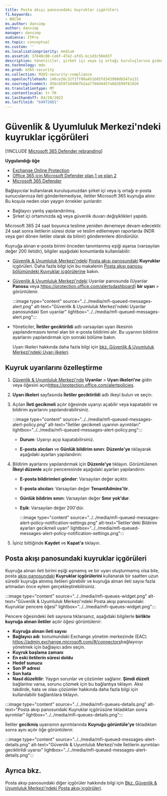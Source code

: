 ```yaml
---
title: Posta akışı panosundaki kuyruklar içgörüleri
f1.keywords:
- NOCSH
ms.author: dansimp
author: dansimp
manager: dansimp
audience: ITPro
ms.topic: conceptual
ms.custom: ''
ms.localizationpriority: medium
ms.assetid: 37640c80-ce6f-47e2-afd1-bc1d3c50e637
description: Yöneticiler, şirket içi veya iş ortağı kuruluşlarına giden bağlayıcılar üzerinden yapılan başarısız posta akışını izlemek için Güvenlik & Uyumluluk Merkezi'ndeki Posta akışı panosundaki Kuyruklar pencere öğesini kullanmayı öğrenebilir.
ms.technology: mdo
ms.prod: m365-security
ms.collection: M365-security-compliance
ms.openlocfilehash: 146ce26c32f1ff80a451b85fd343990db547a131
ms.sourcegitcommit: 45bc65972d4007b2aa7760d4457a0d2699f81926
ms.translationtype: MT
ms.contentlocale: tr-TR
ms.lasthandoff: 04/20/2022
ms.locfileid: "64972661"
---
```

# <a name="queues-insight-in-the-security--compliance-center"></a>Güvenlik & Uyumluluk Merkezi'ndeki kuyruklar içgörüleri

[!INCLUDE [Microsoft 365 Defender rebranding](../includes/microsoft-defender-for-office.md)]

**Uygulandığı öğe**
- [Exchange Online Protection](exchange-online-protection-overview.md)
- [Office 365 için Microsoft Defender plan 1 ve plan 2](defender-for-office-365.md)
- [Microsoft 365 Defender](../defender/microsoft-365-defender.md)

Bağlayıcılar kullanılarak kuruluşunuzdan şirket içi veya iş ortağı e-posta sunucularınıza ileti gönderilemediyse, iletiler Microsoft 365 kuyruğa alınır. Bu koşula neden olan yaygın örnekler şunlardır:

- Bağlayıcı yanlış yapılandırılmış.
- Şirket içi ortamınızda ağ veya güvenlik duvarı değişiklikleri yapıldı.

Microsoft 365 24 saat boyunca teslime yeniden denemeye devam edecektir. 24 saat sonra iletilerin süresi dolar ve teslim edilemeyen raporlarda (NDR veya geri dönen iletiler olarak da bilinir) gönderenlere döndürülür.

Kuyruğa alınan e-posta birimi önceden tanımlanmış eşiği aşarsa (varsayılan değer 200 iletidir), bilgiler aşağıdaki konumlarda kullanılabilir:

- [Güvenlik & Uyumluluk Merkezi'ndeki](https://protection.office.com) [Posta akışı panosundaki](mail-flow-insights-v2.md) **Kuyruklar** içgörüleri. Daha fazla bilgi için bu makalenin [Posta akışı panosu bölümündeki Kuyruklar içgörülerine](#queues-insight-in-the-mail-flow-dashboard) bakın.

- [Güvenlik & Uyumluluk Merkezi'ndeki](https://protection.office.com) Uyarılar panosunda (Uyarılar **Panosu** veya <https://protection.office.com/alertsdashboard>) **bir** **uyarı** \> görüntülenir.

  :::image type="content" source="../../media/mfi-queued-messages-alert.png" alt-text="Güvenlik & Uyumluluk Merkezi'ndeki Uyarılar panosundaki Son uyarılar" lightbox="../../media/mfi-queued-messages-alert.png":::

- Yöneticiler, **İletiler geciktirildi** adlı varsayılan uyarı ilkesinin yapılandırmasını temel alan bir e-posta bildirimi alır. Bu uyarının bildirim ayarlarını yapılandırmak için sonraki bölüme bakın.

  Uyarı ilkeleri hakkında daha fazla bilgi için [bkz. Güvenlik & Uyumluluk Merkezi'ndeki Uyarı ilkeleri](../../compliance/alert-policies.md).

## <a name="customize-queue-alerts"></a>Kuyruk uyarılarını özelleştirme

1. [Güvenlik & Uyumluluk Merkezi'nde](https://protection.office.com) **Uyarılar** \> **Uyarı ilkeleri'ne** gidin veya öğesini açın<https://protection.office.com/alertpolicies>.

2. **Uyarı ilkeleri** sayfasında **İletiler geciktirildi** adlı ilkeyi bulun ve seçin.

3. Açılan **İleti gecikmeli** açılır öğesinde uyarıyı açabilir veya kapatabilir ve bildirim ayarlarını yapılandırabilirsiniz.

   :::image type="content" source="../../media/mfi-queued-messages-alert-policy.png" alt-text="İletiler gecikmeli uyarının ayrıntıları" lightbox="../../media/mfi-queued-messages-alert-policy.png":::

   - **Durum**: Uyarıyı açıp kapatabilirsiniz.

   - **E-posta alıcıları** ve **Günlük bildirim sınırı**: **Düzenle'ye** tıklayarak aşağıdaki ayarları yapılandırın:

4. Bildirim ayarlarını yapılandırmak için **Düzenle'ye** tıklayın. Görüntülenen **İlkeyi düzenle** açılır penceresinde aşağıdaki ayarları yapılandırın:

   - **E-posta bildirimleri gönder**: Varsayılan değer açıktır.
   - **E-posta alıcıları**: Varsayılan değer **TenantAdmins'tir**.
   - **Günlük bildirim sınırı**: Varsayılan değer **Sınır yok'dur**.
   - **Eşik**: Varsayılan değer 200'dür.

     :::image type="content" source="../../media/mfi-queued-messages-alert-policy-notification-settings.png" alt-text="İletiler'deki Bildirim ayarları gecikmeli uyarı" lightbox="../../media/mfi-queued-messages-alert-policy-notification-settings.png":::

5. İşiniz bittiğinde **Kaydet** ve **Kapat'a** tıklayın.

## <a name="queues-insight-in-the-mail-flow-dashboard"></a>Posta akışı panosundaki kuyruklar içgörüleri

Kuyruğa alınan ileti birimi eşiği aşmamış ve bir uyarı oluşturmamış olsa bile, posta [akışı panosundaki](mail-flow-insights-v2.md) **Kuyruklar içgörülerini** kullanarak bir saatten uzun süredir kuyruğa alınmış iletileri görebilir ve kuyruğa alınan ileti sayısı fazla artmadan önce eylem gerçekleştirebilirsiniz.

:::image type="content" source="../../media/mfi-queues-widget.png" alt-text="Güvenlik & Uyumluluk Merkezi'ndeki Posta akışı panosundaki Kuyruklar pencere öğesi" lightbox="../../media/mfi-queues-widget.png":::

Pencere öğesindeki ileti sayısına tıklarsanız, aşağıdaki bilgilerle **birlikte kuyruğa alınan iletiler** açılır öğesi görüntülenir:

- **Kuyruğa alınan ileti sayısı**
- **Bağlayıcı adı**: konumundaki Exchange yönetim merkezinde (EAC) <https://admin.exchange.microsoft.com/#/connectors>bağlayıcıyı yönetmek için bağlayıcı adını seçin.
- **Kuyruk başlama zamanı**
- **En eski iletilerin süresi doldu**
- **Hedef sunucu**
- **Son IP adresi**
- **Son hata**
- **Nasıl düzeltilir**: Yaygın sorunlar ve çözümler sağlanır. **Şimdi düzelt** bağlantısı varsa, sorunu çözmek için bu bağlantıya tıklayın. Aksi takdirde, hata ve olası çözümler hakkında daha fazla bilgi için kullanılabilir bağlantılara tıklayın.

:::image type="content" source="../../media/mfi-queues-details.png" alt-text="Posta akışı panosundaki Kuyruklar içgörüsüne tıkladıktan sonra ayrıntılar" lightbox="../../media/mfi-queues-details.png":::

İletiler **gecikmiş** uyarısının ayrıntılarında **Kuyruğu görüntüle'ye** tıkladıktan sonra aynı açılır öğe görüntülenir.

:::image type="content" source="../../media/mfi-queued-messages-alert-details.png" alt-text="Güvenlik & Uyumluluk Merkezi'nde İletilerin ayrıntıları geciktirildi uyarısı" lightbox="../../media/mfi-queued-messages-alert-details.png":::

## <a name="see-also"></a>Ayrıca bkz.

Posta akışı panosundaki diğer içgörüler hakkında bilgi için [Bkz. Güvenlik & Uyumluluk Merkezi'ndeki Posta akışı içgörüleri](mail-flow-insights-v2.md).
